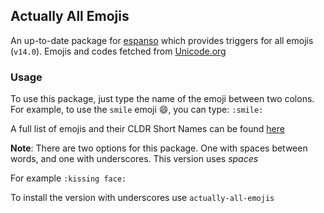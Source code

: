 ## Actually All Emojis

An up-to-date package for [espanso](https://espanso.org/) which provides triggers for all emojis (`v14.0`). Emojis and codes fetched from [Unicode.org](https://unicode.org/emoji/charts/full-emoji-list.html)

### Usage

To use this package, just type the name of the emoji between two colons. For example, to use the `smile` emoji 😄, you can type: `:smile:`

A full list of emojis and their CLDR Short Names can be found [here](https://unicode.org/emoji/charts/full-emoji-list.html)

**Note**: There are two options for this package. One with spaces between words, and one with underscores. This version uses _spaces_

For example `:kissing face:`

To install the version with underscores use `actually-all-emojis`
